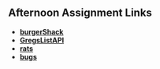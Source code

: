 ## Afternoon Assignment Links

- **[burgerShack](https://github.com/khilek/burgerShack)**
- **[GregsListAPI](https://github.com/khilek/spring24_GregslistAPI)**
- **[rats](https://github.com/khilek/rats)**
- **[bugs](https://github.com/khilek/bugs)**
